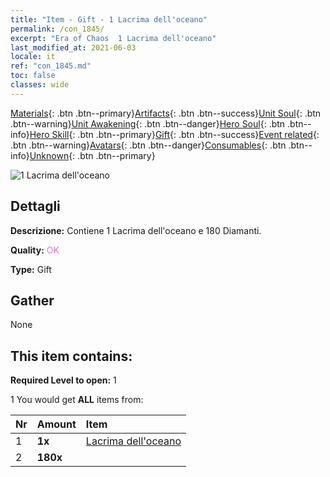 ```yaml
---
title: "Item - Gift - 1 Lacrima dell'oceano"
permalink: /con_1845/
excerpt: "Era of Chaos  1 Lacrima dell'oceano"
last_modified_at: 2021-06-03
locale: it
ref: "con_1845.md"
toc: false
classes: wide
---
```

 [Materials](/ItemsIT/){: .btn .btn--primary}[Artifacts](/ItemsIT/Artifacts/){: .btn .btn--success}[Unit Soul](/ItemsIT/UnitSoul/){: .btn .btn--warning}[Unit Awakening](/ItemsIT/UnitAwakening/){: .btn .btn--danger}[Hero Soul](/ItemsIT/HeroSoul/){: .btn .btn--info}[Hero Skill](/ItemsIT/HeroSkill/){: .btn .btn--primary}[Gift](/ItemsIT/Gift/){: .btn .btn--success}[Event related](/ItemsIT/Events/){: .btn .btn--warning}[Avatars](/ItemsIT/Avatars/){: .btn .btn--danger}[Consumables](/ItemsIT/Consumables/){: .btn .btn--info}[Unknown](/ItemsIT/Unknown/){: .btn .btn--primary}

 ![1 Lacrima dell'oceano](/images/t/i_907466.png)

## Dettagli
 **Descrizione:** Contiene 1 Lacrima dell'oceano e 180 Diamanti.

 **Quality:** <span style="color: #DA70D6">OK</span>

 **Type:** Gift

## Gather

  None

## This item contains:

 **Required Level to open:** 1

 1 You would get **ALL** items  from:

  | Nr | Amount |     Item    |
  |:---|:-------|:------------|
  | 1 |  **1x** | [Lacrima dell'oceano](/ItemsIT/con_955/) |  | 
  | 2 |  **180x** | <i class="fas fa-gem"/> |  | 
